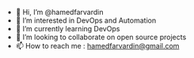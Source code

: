 - 👋 Hi, I’m @hamedfarvardin
- 👀 I’m interested in DevOps and Automation 
- 🌱 I’m currently learning DevOps
- 💞️ I’m looking to collaborate on open source projects 
- 📫 How to reach me : hamedfarvardin@gmail.com

<!---
hamedfarv/hamedfarv is a ✨ special ✨ repository because its `README.md` (this file) appears on your GitHub profile.
You can click the Preview link to take a look at your changes.
--->
